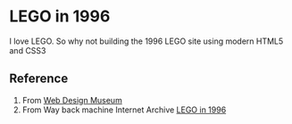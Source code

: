 # LEGO in 1996

I love LEGO. So why not building the 1996 LEGO site using modern HTML5 and CSS3

## Reference

1. From [Web Design Museum](https://www.webdesignmuseum.org/timeline/lego-1996)
2. From Way back machine Internet Archive [LEGO in 1996](https://web.archive.org/web/19961109092233/http://www.lego.com/)
